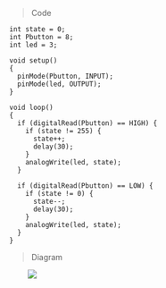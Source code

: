 > Code
```
int state = 0;
int Pbutton = 8;
int led = 3;

void setup()
{
  pinMode(Pbutton, INPUT);
  pinMode(led, OUTPUT);
}

void loop()
{
  if (digitalRead(Pbutton) == HIGH) {
    if (state != 255) {
      state++;
      delay(30); 
    }
    analogWrite(led, state);
  }

  if (digitalRead(Pbutton) == LOW) {
    if (state != 0) {
      state--;
      delay(30);
    }
    analogWrite(led, state);    
  }
}
```
> Diagram
<p align="left" style="margin-left:33px"><img src="https://github.com/alrose102318/Arduino/blob/b5dc69e77f7e928ba8b01c9d317dbbeda0ea4012/FINALS/Exercise%20%232/diagram.png" /></p>
